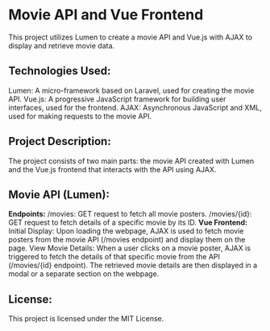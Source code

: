 # Movie API and Vue Frontend

This project utilizes Lumen to create a movie API and Vue.js with AJAX to display and retrieve movie data.

## Technologies Used:
Lumen: A micro-framework based on Laravel, used for creating the movie API.
Vue.js: A progressive JavaScript framework for building user interfaces, used for the frontend.
AJAX: Asynchronous JavaScript and XML, used for making requests to the movie API.

## Project Description:
The project consists of two main parts: the movie API created with Lumen and the Vue.js frontend that interacts with the API using AJAX.

## Movie API (Lumen):
**Endpoints:**
/movies: GET request to fetch all movie posters.
/movies/{id}: GET request to fetch details of a specific movie by its ID.
**Vue Frontend:**
Initial Display:
Upon loading the webpage, AJAX is used to fetch movie posters from the movie API (/movies endpoint) and display them on the page.
View Movie Details:
When a user clicks on a movie poster, AJAX is triggered to fetch the details of that specific movie from the API (/movies/{id} endpoint).
The retrieved movie details are then displayed in a modal or a separate section on the webpage.

## License:
This project is licensed under the MIT License.
